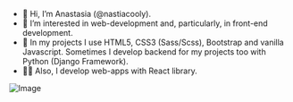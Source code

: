 - 👋 Hi, I’m Anastasia (@nastiacooly).
- 👀 I’m interested in web-development and, particularly, in front-end development.
- 🌱 In my projects I use HTML5, CSS3 (Sass/Scss), Bootstrap and vanilla Javascript. Sometimes I develop backend for my projects too with Python (Django Framework).
- 👩🏻 Also, I develop web-apps with React library.


![Image](https://www.codewars.com/users/nastiacooly/badges/large?raw=true)
